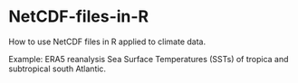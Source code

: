 # NetCDF-files-in-R
How to use NetCDF files in R applied to climate data.

Example: ERA5 reanalysis Sea Surface Temperatures (SSTs) of tropica and subtropical south Atlantic.
